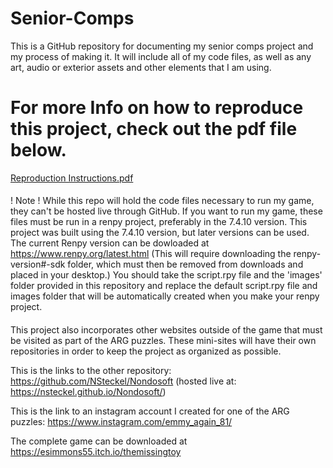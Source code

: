 # Senior-Comps
This is a GitHub repository for documenting my senior comps project and my process of making it. It will include all of my code files, as well as any art, audio or exterior assets and other elements that I am using. 

# For more Info on how to reproduce this project, check out the pdf file below.
[Reproduction Instructions.pdf](https://github.com/NSteckel/Senior-Comps/files/7708531/Reproduction.Instructions.pdf)

####
! Note ! While this repo will hold the code files necessary to run my game, they can't be hosted live through GitHub. If you want to run my game, these files must be run in a renpy project, preferably in the 7.4.10 version. This project was built using the 7.4.10 version, but later versions can be used. The current Renpy version can be dowloaded at https://www.renpy.org/latest.html (This will require downloading the renpy-version#-sdk folder, which must then be removed from downloads and placed in your desktop.) You should take the script.rpy file and the 'images' folder provided in this repository and replace the default script.rpy file and images folder that will be automatically created when you make your renpy project. 
####

This project also incorporates other websites outside of the game that must be visited as part of the ARG puzzles. These mini-sites will have their own repositories in order to keep the project as organized as possible.

This is the links to the other repository:
https://github.com/NSteckel/Nondosoft (hosted live at: https://nsteckel.github.io/Nondosoft/)

This is the link to an instagram account I created for one of the ARG puzzles:
https://www.instagram.com/emmy_again_81/

The complete game can be downloaded at https://esimmons55.itch.io/themissingtoy


